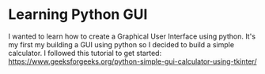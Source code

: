 # Learning Python GUI
I wanted to learn how to create a Graphical User Interface using python. It's my first my building a GUI using python so I decided to build a simple calculator. I followed this tutorial to get started: https://www.geeksforgeeks.org/python-simple-gui-calculator-using-tkinter/
